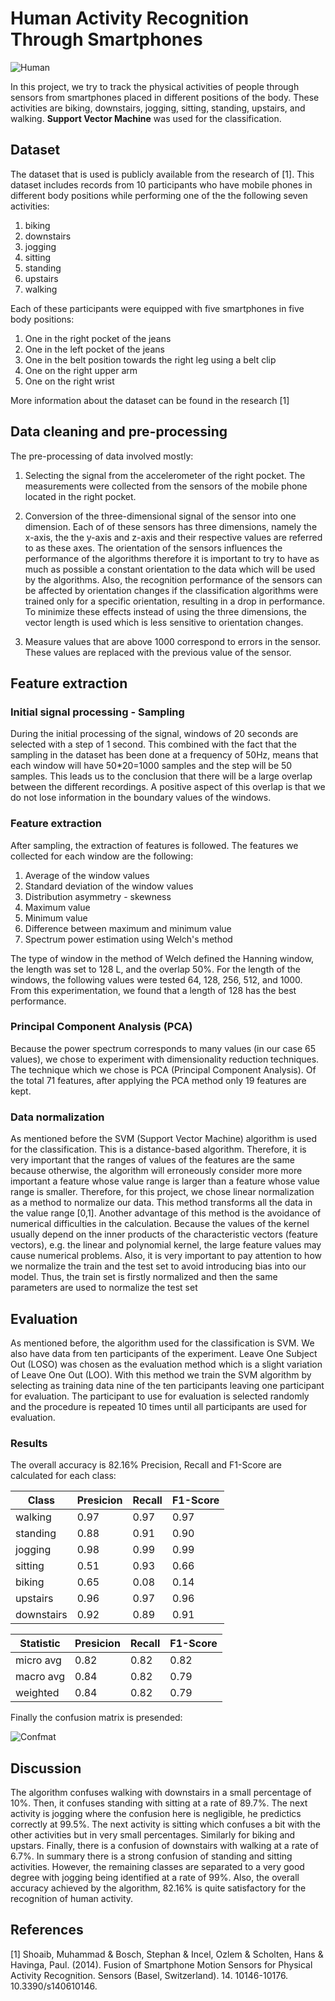 # Human Activity Recognition Through Smartphones
![Human](https://user-images.githubusercontent.com/46052843/191772606-f599c270-97b2-43a9-ab91-563b4dc6a882.png)

In this project, we try to track the physical activities of people through sensors from smartphones placed in different positions of the body. These activities are biking, downstairs, jogging, sitting, standing, upstairs, and walking. **Support Vector Machine** was used for the classification.

## Dataset
The dataset that is used is publicly available from the research of [1]. This dataset includes records from 10 participants who have
mobile phones in different body positions while performing one of the
the following seven activities: 

1. biking
2. downstairs
3. jogging
4. sitting
5. standing
6. upstairs
7. walking

Each of these
participants were equipped with five smartphones in five body positions:

1. One in the right pocket of the jeans
2. One in the left pocket of the jeans
3. One in the belt position towards the right leg using a belt clip
4. One on the right upper arm
5. One on the right wrist

More information about the dataset can be found in the research [1]

## Data cleaning and pre-processing 
The pre-processing of data involved mostly:

1) Selecting the signal from the accelerometer of the right pocket.
The measurements were collected from the sensors of the mobile phone located in the right pocket.

2) Conversion of the three-dimensional signal of the sensor into one
dimension. Each of
of these sensors has three dimensions, namely the x-axis, the
the y-axis and z-axis and their respective values are referred to as these
axes. The orientation of the sensors influences the performance
of the algorithms therefore it is important to try to have
as much as possible a constant orientation to the data which will be
used by the algorithms. Also, the recognition performance
of the sensors can be affected by orientation changes
if the classification algorithms were trained only for a specific
orientation, resulting in a drop in performance. To
minimize these effects instead of using the three
dimensions, the vector length is used which is less
sensitive to orientation changes.  

3) Measure values that are above 1000 correspond to errors in the
sensor. These values are replaced with the previous value of
the sensor.

## Feature extraction
### Initial signal processing - Sampling

During the initial processing of the signal, windows of 20 
seconds are selected with a step of 1 second. This combined with the fact that the
sampling in the dataset has been done at a frequency of 50Hz, means that
each window will have 50*20=1000 samples and the step will be 50 samples.
This leads us to the conclusion that there will be a large overlap between the
different recordings.
A positive aspect of this overlap is that 
we do not lose information in the boundary values of the windows. 

### Feature extraction
After sampling, the extraction of features is followed. The
features we collected for each window are the following:

1) Average of the window values
2) Standard deviation of the window values
3) Distribution asymmetry - skewness
4) Maximum value
5) Minimum value
6) Difference between maximum and minimum value
7) Spectrum power estimation using Welch's method

The type of window in the method of
Welch defined the Hanning window, the length was set to 128 L, and the overlap 50%. For the length of the windows, the following values were tested 64, 128, 256, 512, and 1000. From this experimentation, we found that a length of 128 has the best performance.  

### Principal Component Analysis (PCA)
Because the power spectrum corresponds to many values (in our case 65
values), we chose to experiment with dimensionality reduction techniques. The technique
which we chose is PCA (Principal Component Analysis). Of the total 71 features, after applying the PCA method only 19 features are kept.

### Data normalization   
As mentioned before the SVM (Support Vector Machine) algorithm is used for the classification. This is a distance-based algorithm. Therefore, it is very important that the ranges of values of the features
are the same because otherwise, the algorithm will erroneously consider more
more important a feature whose value range is larger than a feature whose value range is smaller.
Therefore, for this project, we chose linear normalization as a method to normalize our data. This method transforms all
the data in the value range [0,1]. Another advantage of this method is the avoidance of
numerical difficulties in the calculation. Because the values of the kernel
usually depend on the inner products of the characteristic vectors
(feature vectors), e.g. the linear and polynomial kernel, the large feature values
 may cause numerical problems. Also, it is
very important to pay attention to how we normalize the train and
the test set to avoid introducing bias into our model. Thus, the train set is firstly normalized and then the same parameters are used to normalize the test set

## Evaluation
As mentioned before, the algorithm used for the classification is SVM. We also have data from ten participants of the experiment.
Leave One Subject Out (LOSO) was chosen as the evaluation method
which is a slight variation of Leave One Out (LOO). With this method we train the SVM algorithm by selecting as training data nine of the ten participants leaving one participant for evaluation. The participant to use for evaluation is selected randomly and the procedure is repeated 10 times until all participants are used for evaluation.

### Results
The overall accuracy is 82.16%
Precision, Recall and F1-Score are calculated for each class: 

| Class  | Presicion | Recall | F1-Score |
| ------- | ----------  | ----- | ----- |
|  walking   | 0.97 | 0.97 | 0.97 |
| standing | 0.88 | 0.91 | 0.90 |
| jogging | 0.98 | 0.99 | 0.99 |
| sitting | 0.51 | 0.93 | 0.66 |
| biking | 0.65 | 0.08 | 0.14 |
| upstairs | 0.96 | 0.97 | 0.96 |
| downstairs | 0.92 | 0.89 | 0.91 |

| Statistic  | Presicion | Recall | F1-Score |
| ------- | ----------  | ----- | ----- |
|  micro avg   | 0.82 | 0.82 | 0.82 |
| macro avg | 0.84 | 0.82 | 0.79 |
| weighted | 0.84 | 0.82 | 0.79 |

Finally the confusion matrix is presended:

![Confmat](https://user-images.githubusercontent.com/46052843/189058420-4d720d76-6b58-4431-b061-f56cd183a6ad.png)

## Discussion
The algorithm confuses walking with downstairs in a small percentage of 10%.
Then, it confuses standing with sitting at a rate of 89.7%. The next
activity is jogging where the confusion here is negligible, he 
predictics correctly at 99.5%. The next activity is sitting which 
confuses a bit with the other activities but in very small percentages. Similarly
for biking and upstars. Finally, there is a confusion of downstairs with
walking at a rate of 6.7%.
In summary there is a strong confusion of standing
and sitting activities. However, the remaining classes are separated to a very good degree with
jogging being identified at a rate of 99%. Also, the overall accuracy achieved by the
algorithm, 82.16% is quite satisfactory for the recognition of human
activity.

## References
[1] Shoaib, Muhammad & Bosch, Stephan & Incel, Ozlem & Scholten, Hans & Havinga,
Paul. (2014). Fusion of Smartphone Motion Sensors for Physical Activity Recognition.
Sensors (Basel, Switzerland). 14. 10146-10176. 10.3390/s140610146.

